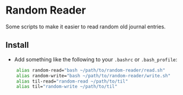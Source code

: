 # Random Reader

Some scripts to make it easier to read random old journal entries.

## Install

- Add something like the following to your `.bashrc` or `.bash_profile`:

```bash
    alias random-read="bash ~/path/to/random-reader/read.sh"
    alias random-write="bash ~/path/to/random-reader/write.sh"
    alias til-read="random-read ~/path/to/til"
    alias til="random-write ~/path/to/til"
```
